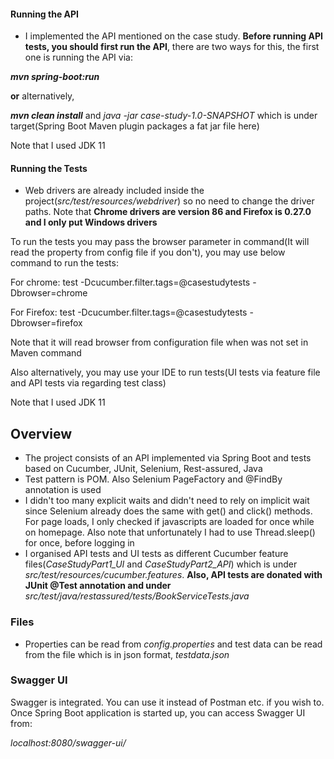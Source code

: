 #### Running the API

- I implemented the API mentioned on the case study. **Before running API tests, you should first run the API**, there are two ways for this, the first one is running the API via:

**_mvn spring-boot:run_**

**or** alternatively,

**_mvn clean install_** and _java -jar case-study-1.0-SNAPSHOT_ which is under target(Spring Boot Maven plugin packages a fat jar file here)

Note that I used JDK 11

#### Running the Tests

- Web drivers are already included inside the project(_src/test/resources/webdriver_) so no need to change the driver paths. Note that **Chrome drivers are version 86 and Firefox is 0.27.0 and I only put Windows drivers**

To run the tests you may pass the browser parameter in command(It will read the property from config file if you don't), you may use below command to run the tests:

For chrome:
test -Dcucumber.filter.tags=@casestudytests -Dbrowser=chrome

For Firefox:
test -Dcucumber.filter.tags=@casestudytests -Dbrowser=firefox

Note that it will read browser from configuration file when was not set in Maven command

Also alternatively, you may use your IDE to run tests(UI tests via feature file and API tests via regarding test class)

Note that I used JDK 11


## Overview

- The project consists of an API implemented via Spring Boot and tests based on Cucumber, JUnit, Selenium, Rest-assured, Java
- Test pattern is POM. Also Selenium PageFactory and @FindBy annotation is used
- I didn't too many explicit waits and didn't need to rely on implicit wait since Selenium already does the same with get() and click() methods. For page loads, I only checked if javascripts are loaded for once while on homepage. Also note that unfortunately I had to use Thread.sleep() for once, before logging in 
- I organised API tests and UI tests as different Cucumber feature files(_CaseStudyPart1_UI_ and _CaseStudyPart2_API_) which is under _src/test/resources/cucumber.features_. **Also, API tests are donated with JUnit @Test annotation and under** _src/test/java/restassured/tests/BookServiceTests.java_

### Files

- Properties can be read from _config.properties_ and test data can be read from the file which is in json format, _testdata.json_



### Swagger UI 

Swagger is integrated. You can use it instead of Postman etc. if you wish to. Once Spring Boot application is started up, you can access Swagger UI from:

_localhost:8080/swagger-ui/_


